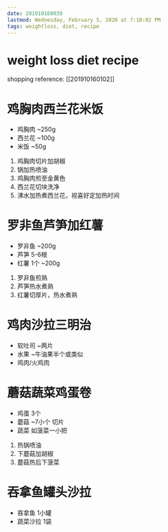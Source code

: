 ```yaml
---
date: 201910160039
lastmod: Wednesday, February 5, 2020 at 7:10:02 PM
tags: weightloss, diet, recipe
---
```

# weight loss diet recipe

shopping reference: [[201910160102]]

# 鸡胸肉西兰花米饭

* 鸡胸肉	~250g
* 西兰花	~100g
* 米饭	~50g

1. 鸡胸肉切片加胡椒
2. 锅加热喷油
3. 鸡胸肉煎至金黄色
4. 西兰花切块洗净
5. 沸水加热煮西兰花，视喜好定加热时间

# 罗非鱼芦笋加红薯

* 罗非鱼	~200g
* 芦笋	5-6根
* 红薯	1个 ~200g

1. 罗非鱼煎熟
2. 芦笋热水煮熟
3. 红薯切厚片，热水煮熟

# 鸡肉沙拉三明治

* 软吐司 ~两片
* 水果	~牛油果半个或类似
* 鸡肉/火鸡肉

# 蘑菇蔬菜鸡蛋卷

* 鸡蛋	3个
* 蘑菇	~7小个 切片
* 蔬菜	如菠菜一小把

1. 热锅喷油
2. 下蘑菇加胡椒
3. 蘑菇热后下菠菜

# 吞拿鱼罐头沙拉

* 吞拿鱼		1小罐
* 蔬菜沙拉	1袋


